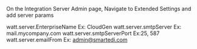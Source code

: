 On the Integration Server Admin page, Navigate to Extended Settings and add server params
	
watt.server.EnterpriseName	Ex: CloudGen
watt.server.smtpServer	Ex: mail.mycompany.com
watt.server.smtpServerPort	Ex:25, 587
watt.server.emailFrom	Ex: admin@smartedi.com

